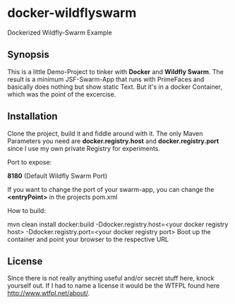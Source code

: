 # docker-wildflyswarm
Dockerized Wildfly-Swarm Example

## Synopsis

This is a little Demo-Project to tinker with **Docker** and **Wildfly Swarm**. 
The result is a minimum JSF-Swarm-App that runs with PrimeFaces and basically does nothing but show static Text. 
But it's in a docker Container, which was the point of the excercise.  

## Installation

Clone the project, build it and fiddle around with it.
The only Maven Parameters you need are **docker.registry.host** and **docker.registry.port** since I use my own private Registry for experiments. 

Port to expose: 

**8180** (Default Wildfly Swarm Port)

If you want to change the port of your swarm-app, you can change the **&lt;entryPoint&gt;** in the projects pom.xml


How to build: 

mvn clean install docker:build -Ddocker.registry.host=&lt;your docker registry host&gt; -Ddocker.registry.port=&lt;your docker registry port&gt;
Boot up the container and point your browser to the respective URL


## License

Since there is not really anything useful and/or secret stuff here, knock yourself out. If I had to name a license it would be the WTFPL found here http://www.wtfpl.net/about/.
